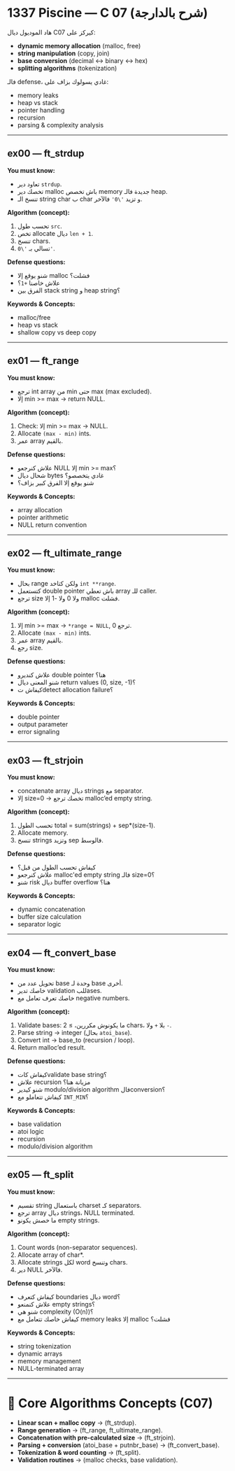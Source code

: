 # 1337 Piscine — C 07 (شرح بالدارجة)

هاد الموديول ديال C07 كيركز على:  
- **dynamic memory allocation** (malloc, free)  
- **string manipulation** (copy, join)  
- **base conversion** (decimal ↔ binary ↔ hex)  
- **splitting algorithms** (tokenization)  

فالـ defense، غادي يسولوك بزاف على:  
- memory leaks  
- heap vs stack  
- pointer handling  
- recursion  
- parsing & complexity analysis  

---

## ex00 — ft_strdup
**You must know:**  
- تعاود دير `strdup`.  
- تخصك دير malloc باش تخصص memory جديدة فالـ heap.  
- تنسخ الـ string char ب char و تزيد `'\0'` فالآخر.  

**Algorithm (concept):**  
1. تحسب طول `src`.  
2. تخص allocate ديال `len + 1`.  
3. تنسخ chars.  
4. تسالي بـ `'\0'`.  

**Defense questions:**  
- شنو يوقع إلا malloc فشلت؟  
- علاش خاصنا `+1`؟  
- الفرق بين stack string و heap string؟  

**Keywords & Concepts:**  
- malloc/free  
- heap vs stack  
- shallow copy vs deep copy  

---

## ex01 — ft_range
**You must know:**  
- ترجع int array من min حتى max (max excluded).  
- إلا min >= max → return NULL.  

**Algorithm (concept):**  
1. Check: إلا min >= max → NULL.  
2. Allocate `(max - min)` ints.  
3. عمر array بالقيم.  

**Defense questions:**  
- علاش كنرجعو NULL إلا min >= max؟  
- شحال ديال bytes غادي يتخصصو؟  
- شنو يوقع إلا الفرق كبير بزاف؟  

**Keywords & Concepts:**  
- array allocation  
- pointer arithmetic  
- NULL return convention  

---

## ex02 — ft_ultimate_range
**You must know:**  
- بحال range ولكن كتاخد `int **range`.  
- كتستعمل double pointer باش تعطي array للـ caller.  
- ترجع size ولا 0 ولا -1 إلا malloc فشلت.  

**Algorithm (concept):**  
1. إلا min >= max → `*range = NULL`, ترجع 0.  
2. Allocate `(max - min)` ints.  
3. عمر array بالقيم.  
4. رجع size.  

**Defense questions:**  
- علاش كنديرو double pointer هنا؟  
- شنو المعنى ديال return values (0, size, -1)؟  
- كيفاش تdetect allocation failure؟  

**Keywords & Concepts:**  
- double pointer  
- output parameter  
- error signaling  

---

## ex03 — ft_strjoin
**You must know:**  
- concatenate array ديال strings مع separator.  
- إلا size=0 → تخصك ترجع malloc’ed empty string.  

**Algorithm (concept):**  
1. تحسب الطول total = sum(strings) + sep*(size-1).  
2. Allocate memory.  
3. تنسخ strings وتزيد sep فالوسط.  

**Defense questions:**  
- كيفاش تحسب الطول من قبل؟  
- علاش كنرجعو malloc'ed empty string فالـ size=0؟  
- شنو risk ديال buffer overflow هنا؟  

**Keywords & Concepts:**  
- dynamic concatenation  
- buffer size calculation  
- separator logic  

---

## ex04 — ft_convert_base
**You must know:**  
- تحويل عدد من base وحدة لـ base أخرى.  
- خاصك تدير validation للبases.  
- خاصك تعرف تعامل مع negative numbers.  

**Algorithm (concept):**  
1. Validate bases: ما يكونوش مكررين، ≥ 2 chars، بلا `+` ولا `-`.  
2. Parse string → integer (بحال `atoi_base`).  
3. Convert int → base_to (recursion / loop).  
4. Return malloc’ed result.  

**Defense questions:**  
- كيفاش كاتvalidate base string؟  
- علاش recursion مزيانة هنا؟  
- شنو كيدير modulo/division algorithm فالconversion؟  
- كيفاش تتعاملو مع `INT_MIN`؟  

**Keywords & Concepts:**  
- base validation  
- atoi logic  
- recursion  
- modulo/division algorithm  

---

## ex05 — ft_split
**You must know:**  
- تقسيم string باستعمال charset كـ separators.  
- ترجع array ديال strings، NULL terminated.  
- ما خصش يكونو empty strings.  

**Algorithm (concept):**  
1. Count words (non-separator sequences).  
2. Allocate array of char\*.  
3. Allocate strings لكل word وتنسخ chars.  
4. دير NULL فالآخر.  

**Defense questions:**  
- كيفاش كتعرف boundaries ديال word؟  
- علاش كنمنعو empty strings؟  
- شنو هي complexity (O(n))؟  
- كيفاش خاصك تتعامل مع memory leaks إلا malloc فشلت؟  

**Keywords & Concepts:**  
- string tokenization  
- dynamic arrays  
- memory management  
- NULL-terminated array  

---

# 🧰 Core Algorithms Concepts (C07)

- **Linear scan + malloc copy** → (ft_strdup).  
- **Range generation** → (ft_range, ft_ultimate_range).  
- **Concatenation with pre-calculated size** → (ft_strjoin).  
- **Parsing + conversion** (atoi_base + putnbr_base) → (ft_convert_base).  
- **Tokenization & word counting** → (ft_split).  
- **Validation routines** → (malloc checks, base validation).  
